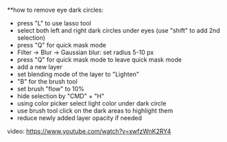 **how to remove eye dark circles:
- press "L" to use lasso tool
- select both left and right dark circles under eyes (use "shift" to add 2nd selection)
- press "Q" for quick mask mode
- Filter -> Blur -> Gaussian blur: set radius 5-10 px
- press "Q" for quick mask mode to leave quick mask mode
- add a new layer
- set blending mode of the layer to "Lighten"
- "B" for the brush tool
- set brush "flow" to 10%
- hide selection by "CMD" + "H"
- using color picker select light color under dark circle
- use brush tool click on the dark areas to highlight them
- reduce newly added layer opacity if needed


video: https://www.youtube.com/watch?v=xwfzWnK2RY4